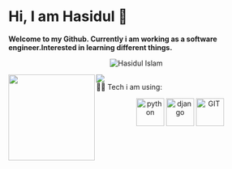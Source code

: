 # Hi, I am Hasidul 👋  
**Welcome to my Github. Currently i am working as a software engineer.Interested in learning different things.**

<a href="https://www.linkedin.com/in/ihasidul/">

<!-- <img src="https://img.shields.io/badge/LinkedIn-0077B5?style=for-the-badge&logo=linkedin&logoColor=black"> -->
<!-- </a> -->
<!-- <a href="https://github.com/ihasidul"> -->

<!-- [![Top Langs](https://github-readme-stats.vercel.app/api/top-langs/?username=ihasidul&layout=compact)](https://github.com/anuraghazra/github-readme-stats) -->
    
<!-- ![Hasidul's GitHub stats](https://github-readme-stats.vercel.app/api?username=ihasidul&show_icons=true&theme=city_lights) -->
</a>
<p align="center">
  <img src="https://visitor-badge.laobi.icu/badge?page_id=ihasidul" alt="Hasidul Islam" />
</p>

<div>
  <img height="170" align="left" src="https://github-readme-stats.vercel.app/api?username=ihasidul&count_private=true&include_all_commits=true&theme=highcontrast&bg_color=0,000000,130F40" />
  
  <img src="https://github-readme-stats.vercel.app/api/top-langs/?username=ihasidul&layout=compact&theme=highcontrast&bg_color=0,000000,130F40&margin-w=200" />
</div>
 🧑‍💻 Tech i am using: 
 <p align="center">
      <img src="https://www.vectorlogo.zone/logos/python/python-icon.svg" alt="python" width="55" height="55"/>
      <img src="https://www.vectorlogo.zone/logos/djangoproject/djangoproject-icon.svg" alt="django" width="55" height="55"/>
      <img src="https://www.vectorlogo.zone/logos/git-scm/git-scm-icon.svg" alt="GIT" width="55" height="55"/> 
</p>

<!--  <img src="https://cdn.jsdelivr.net/gh/devicons/devicon/icons/django/django-plain-wordmark.svg" /> -->
          
<!--
**ihasidul/ihasidul** is a ✨ _special_ ✨ repository because its `README.md` (this file) appears on your GitHub profile.
### Visitors
![Visitor Count](https://profile-counter.glitch.me/ihasidul/count.svg)
Here are some ideas to get you started:

- 🔭 I’m currently working on ...
- 🌱 I’m currently learning ...
- 👯 I’m looking to collaborate on ...
- 🤔 I’m looking for help with ...
- 💬 Ask me about ...
- 📫 How to reach me: ...
- 😄 Pronouns: ...
- ⚡ Fun fact: ...
-->
